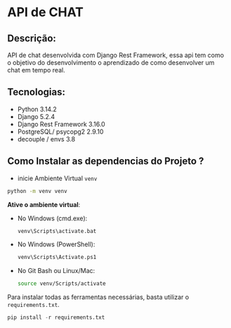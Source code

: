 # API de CHAT 

## Descrição: 
API de chat desenvolvida com Django Rest Framework, essa api tem como o objetivo do desenvolvimento o aprendizado de como desenvolver um chat em tempo real. 

## Tecnologias: 

- Python 3.14.2
- Django 5.2.4
- Django Rest Framework 3.16.0
- PostgreSQL/ psycopg2 2.9.10
- decouple / envs 3.8

## Como Instalar as dependencias do Projeto ?

- inicie Ambiente Virtual `venv`

```bash
python -m venv venv
```

**Ative o ambiente virtual**:

- No Windows (cmd.exe):

  ```sh
  venv\Scripts\activate.bat
  ```

- No Windows (PowerShell):

  ```sh
  venv\Scripts\Activate.ps1
  ```

- No Git Bash ou Linux/Mac:

  ```sh
  source venv/Scripts/activate
  ```

Para instalar todas as ferramentas necessárias, basta utilizar o `requirements.txt`.

```python
pip install -r requirements.txt
```